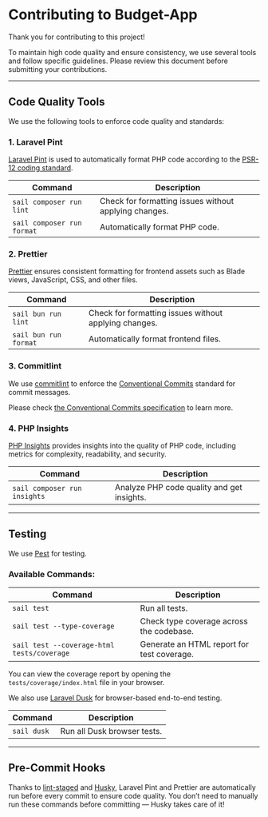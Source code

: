 # Contributing to Budget-App

Thank you for contributing to this project!

To maintain high code quality and ensure consistency, we use several tools and follow specific guidelines. Please review
this document before submitting your contributions.

---

## Code Quality Tools

We use the following tools to enforce code quality and standards:

### 1. **Laravel Pint**

[Laravel Pint](https://laravel.com/docs/pint) is used to automatically format PHP code according to
the [PSR-12 coding standard](https://www.php-fig.org/psr/psr-12/).

| Command                    | Description                                           |
| -------------------------- | ----------------------------------------------------- |
| `sail composer run lint`   | Check for formatting issues without applying changes. |
| `sail composer run format` | Automatically format PHP code.                        |

### 2. **Prettier**

[Prettier](https://prettier.io/) ensures consistent formatting for frontend assets such as Blade views, JavaScript, CSS,
and other files.

| Command               | Description                                           |
| --------------------- | ----------------------------------------------------- |
| `sail bun run lint`   | Check for formatting issues without applying changes. |
| `sail bun run format` | Automatically format frontend files.                  |

### 3. **Commitlint**

We use [commitlint](https://github.com/conventional-changelog/commitlint) to enforce
the [Conventional Commits](https://www.conventionalcommits.org/) standard for commit messages.

Please check [the Conventional Commits specification](https://www.conventionalcommits.org/en/v1.0.0/#specification) to
learn more.

### 4. **PHP Insights**

[PHP Insights](https://phpinsights.com/) provides insights into the quality of PHP code, including metrics for
complexity, readability, and security.

| Command                      | Description                                |
| ---------------------------- | ------------------------------------------ |
| `sail composer run insights` | Analyze PHP code quality and get insights. |

---

## Testing

We use [Pest](https://pestphp.com/) for testing.

### Available Commands:

| Command                                    | Description                                |
| ------------------------------------------ | ------------------------------------------ |
| `sail test`                                | Run all tests.                             |
| `sail test --type-coverage`                | Check type coverage across the codebase.   |
| `sail test --coverage-html tests/coverage` | Generate an HTML report for test coverage. |

You can view the coverage report by opening the `tests/coverage/index.html` file in your browser.

We also use [Laravel Dusk](https://laravel.com/docs/dusk) for browser-based end-to-end testing.

| Command     | Description                 |
| ----------- | --------------------------- |
| `sail dusk` | Run all Dusk browser tests. |

---

## Pre-Commit Hooks

Thanks to [lint-staged](https://github.com/okonet/lint-staged) and [Husky](https://typicode.github.io/husky/), Laravel
Pint and Prettier are automatically run before every commit to ensure code quality.
You don’t need to manually run these commands before committing — Husky takes care of it!
